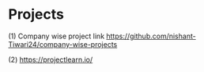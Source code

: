 # Projects
(1) Company wise project link https://github.com/nishant-Tiwari24/company-wise-projects

(2) https://projectlearn.io/

